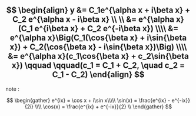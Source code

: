 
$$
\begin{align}
y &= C_1e^{\alpha x + i\beta x} + C_2 e^{\alpha x - i\beta x} \\
\\
&= e^{\alpha x}(C_1 e^{i\beta x} + C_2 e^{-i\beta x}) \\\\
&= e^{\alpha x}\Big(C_1(\cos{\beta x} + i\sin{\beta x}) + C_2(\cos{\beta x} - i\sin{\beta x})\Big) \\\\
&= e^{\alpha x}(c_1\cos{\beta x} + c_2\sin{\beta x}) \qquad \qquad(c_1 = C_1 + C_2, \quad c_2 = C_1 - C_2)
\end{align}
$$
---
note :

$$
\begin{gather}
e^{ix} = \cos x + i\sin x\\\\\
\sin(x) = \frac{e^{ix} - e^{-ix}}{2i} \\\\
\cos(x) = \frac{e^{ix} + e^{-ix}}{2} \\
\end{gather}
$$